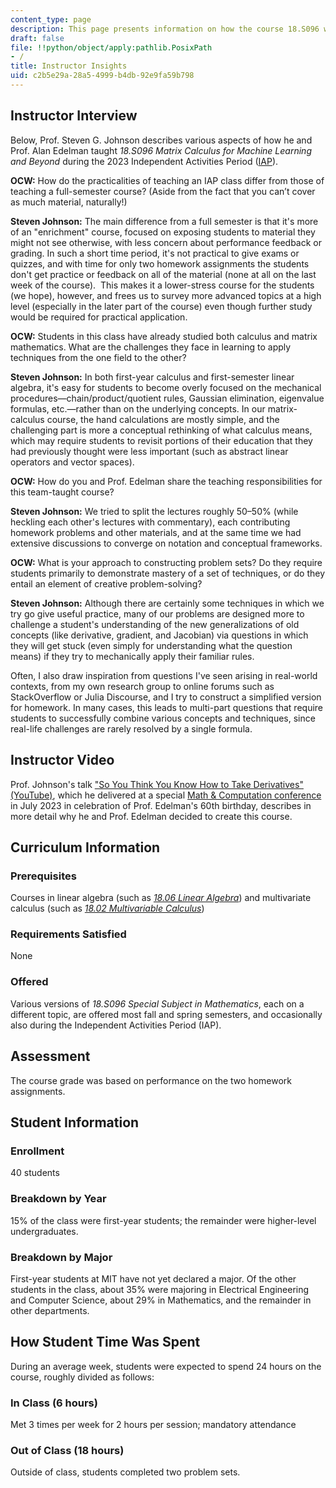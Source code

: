 ```yaml
---
content_type: page
description: This page presents information on how the course 18.S096 was taught.
draft: false
file: !!python/object/apply:pathlib.PosixPath
- /
title: Instructor Insights
uid: c2b5e29a-28a5-4999-b4db-92e9fa59b798
---
```

## Instructor Interview

Below, Prof. Steven G. Johnson describes various aspects of how he and Prof. Alan Edelman taught *18.S096 Matrix Calculus for Machine Learning and Beyond* during the 2023 Independent Activities Period ([IAP](https://elo.mit.edu/iap/)).

**OCW:** How do the practicalities of teaching an IAP class differ from those of teaching a full-semester course? (Aside from the fact that you can’t cover as much material, naturally!)

**Steven Johnson:** The main difference from a full semester is that it's more of an "enrichment" course, focused on exposing students to material they might not see otherwise, with less concern about performance feedback or grading. In such a short time period, it's not practical to give exams or quizzes, and with time for only two homework assignments the students don't get practice or feedback on all of the material (none at all on the last week of the course).  This makes it a lower-stress course for the students (we hope), however, and frees us to survey more advanced topics at a high level (especially in the later part of the course) even though further study would be required for practical application.

**OCW:** Students in this class have already studied both calculus and matrix mathematics. What are the challenges they face in learning to apply techniques from the one field to the other? 

**Steven Johnson:** In both first-year calculus and first-semester linear algebra, it's easy for students to become overly focused on the mechanical procedures—chain/product/quotient rules, Gaussian elimination, eigenvalue formulas, etc.—rather than on the underlying concepts. In our matrix-calculus course, the hand calculations are mostly simple, and the challenging part is more a conceptual rethinking of what calculus means, which may require students to revisit portions of their education that they had previously thought were less important (such as abstract linear operators and vector spaces).

**OCW:** How do you and Prof. Edelman share the teaching responsibilities for this team-taught course?

**Steven Johnson:** We tried to split the lectures roughly 50–50% (while heckling each other's lectures with commentary), each contributing homework problems and other materials, and at the same time we had extensive discussions to converge on notation and conceptual frameworks.

**OCW:** What is your approach to constructing problem sets? Do they require students primarily to demonstrate mastery of a set of techniques, or do they entail an element of creative problem-solving?

**Steven Johnson:** Although there are certainly some techniques in which we try go give useful practice, many of our problems are designed more to challenge a student's understanding of the new generalizations of old concepts (like derivative, gradient, and Jacobian) via questions in which they will get stuck (even simply for understanding what the question means) if they try to mechanically apply their familiar rules.

Often, I also draw inspiration from questions I've seen arising in real-world contexts, from my own research group to online forums such as StackOverflow or Julia Discourse, and I try to construct a simplified version for homework. In many cases, this leads to multi-part questions that require students to successfully combine various concepts and techniques, since real-life challenges are rarely resolved by a single formula.

## Instructor Video

Prof. Johnson's talk ["So You Think You Know How to Take Derivatives" (YouTube)](https://www.youtube.com/watch?v=-l7JHalBubw), which he delivered at a special [Math & Computation conference](https://math.mit.edu/events/ase60celebration/) in July 2023 in celebration of Prof. Edelman's 60th birthday, describes in more detail why he and Prof. Edelman decided to create this course.

## Curriculum Information

### Prerequisites

Courses in linear algebra (such as [*18.06 Linear Algebra*](https://ocw.mit.edu/courses/18-06sc-linear-algebra-fall-2011/)) and multivariate calculus (such as [*18.02 Multivariable Calculus*](https://ocw.mit.edu/courses/18-02sc-multivariable-calculus-fall-2010/))

### Requirements Satisfied

None

### Offered

Various versions of *18.S096 Special Subject in Mathematics*, each on a different topic, are offered most fall and spring semesters, and occasionally also during the Independent Activities Period (IAP).

## Assessment

The course grade was based on performance on the two homework assignments.

## Student Information

### Enrollment

40 students

### Breakdown by Year

15% of the class were first-year students; the remainder were higher-level undergraduates.

### Breakdown by Major

First-year students at MIT have not yet declared a major. Of the other students in the class, about 35% were majoring in Electrical Engineering and Computer Science, about 29% in Mathematics, and the remainder in other departments. 

## How Student Time Was Spent

During an average week, students were expected to spend 24 hours on the course, roughly divided as follows:

### In Class (6 hours)

Met 3 times per week for 2 hours per session; mandatory attendance

### Out of Class (18 hours)

Outside of class, students completed two problem sets.